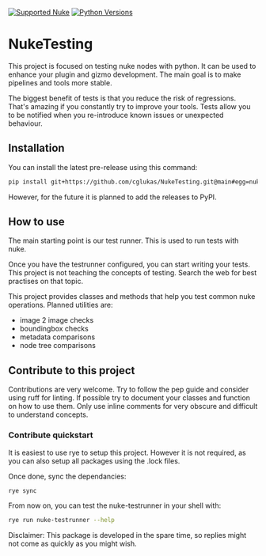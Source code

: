 [![Supported Nuke](https://img.shields.io/badge/supported_nuke-13+-yellow)](https://www.foundry.com/products/nuke-family/nuke)
[![Python Versions](https://img.shields.io/badge/python-3.7+-blue.svg)](https://www.python.org/downloads/)
# NukeTesting
This project is focused on testing nuke nodes with python.
It can be used to enhance your plugin and gizmo development.
The main goal is to make pipelines and tools more stable.

The biggest benefit of tests is that you reduce the risk of regressions.
That's amazing if you constantly try to improve your tools. 
Tests allow you to be notified when you re-introduce known issues or unexpected behaviour.


## Installation
You can install the latest pre-release using this command:
```bash
pip install git+https://github.com/cglukas/NukeTesting.git@main#egg=nuketesting
```

However, for the future it is planned to add the releases to PyPI.

## How to use
The main starting point is our test runner.
This is used to run tests with nuke.

Once you have the testrunner configured, you can start writing your tests.
This project is not teaching the concepts of testing.
Search the web for best practises on that topic.

This project provides classes and methods that help you test common nuke operations.
Planned utilities are:
- image 2 image checks
- boundingbox checks
- metadata comparisons
- node tree comparisons

## Contribute to this project
Contributions are very welcome.
Try to follow the pep guide and consider using ruff for linting.
If possible try to document your classes and function on how to use them. 
Only use inline comments for very obscure and difficult to understand concepts.

### Contribute quickstart
It is easiest to use rye to setup this project. However it is not required, as you can also setup all packages using the .lock files.

Once done, sync the dependancies:
```bash
rye sync
```

From now on, you can test the nuke-testrunner in your shell with:

```bash
rye run nuke-testrunner --help
```

Disclaimer:
This package is developed in the spare time, so replies might not come as quickly as you might wish.
